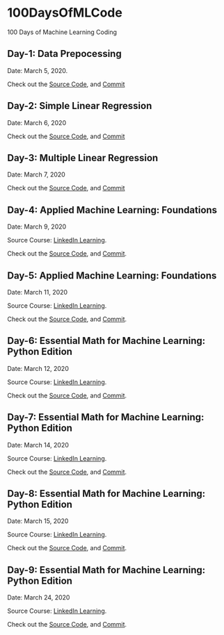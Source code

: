 # 100DaysOfMLCode

100 Days of Machine Learning Coding

## Day-1: Data Prepocessing

Date: March 5, 2020.

Check out the [Source Code](<https://github.com/moni-roy/100DaysOfMLCode/blob/master/Codes/Data Preprocessing.ipynb>), and [Commit](<https://github.com/moni-roy/100DaysOfMLCode/commit/70c579a7f253e2f66d95ebe3a65f4cdf50fa006f>)

## Day-2: Simple Linear Regression

Date: March 6, 2020

Check out the [Source Code](<https://github.com/moni-roy/100DaysOfMLCode/blob/master/Codes/Simple Linear Regression.ipynb>), and [Commit](<https://github.com/moni-roy/100DaysOfMLCode/commit/582a83a12a8be78d45cd94c44b050fdcf85c6c42>)

## Day-3: Multiple Linear Regression

Date: March 7, 2020

Check out the [Source Code](<https://github.com/moni-roy/100DaysOfMLCode/blob/master/Codes/Multiple Linear Regression.ipynb>), and [Commit](<https://github.com/moni-roy/100DaysOfMLCode/commit/efacc798b6f632b0945dc7b266f5a5d57477c435>)

## Day-4: Applied Machine Learning: Foundations

Date: March 9, 2020

Source Course: [LinkedIn Learning](https://www.linkedin.com/learning/applied-machine-learning-foundations).

Check out the [Source Code](<https://github.com/moni-roy/100DaysOfMLCode/tree/master/Codes/Applied%20Machine%20Learning:%20Foundations>), and [Commit](<https://github.com/moni-roy/100DaysOfMLCode/commit/39341bd7f99d1df00be62b4b4222b463700338f2>).

## Day-5: Applied Machine Learning: Foundations

Date: March 11, 2020

Source Course: [LinkedIn Learning](https://www.linkedin.com/learning/applied-machine-learning-foundations).

Check out the [Source Code](<https://github.com/moni-roy/100DaysOfMLCode/tree/master/Codes/Applied%20Machine%20Learning:%20Foundations>), and [Commit](<https://github.com/moni-roy/100DaysOfMLCode/commit/1fe0d068d29a3ea2eccc1618d03f408f2f83e33b>).

## Day-6: Essential Math for Machine Learning: Python Edition

Date: March 12, 2020

Source Course: [LinkedIn Learning](https://www.linkedin.com/learning/essential-math-for-machine-learning-python-edition).

Check out the [Source Code](<https://github.com/moni-roy/100DaysOfMLCode/tree/master/Codes/Essential%20Math%20for%20Machine%20Learning>), and [Commit](<https://github.com/moni-roy/100DaysOfMLCode/commit/47db338ba271fe0d90733f0916f05232213697ab>).

## Day-7: Essential Math for Machine Learning: Python Edition

Date: March 14, 2020

Source Course: [LinkedIn Learning](https://www.linkedin.com/learning/essential-math-for-machine-learning-python-edition).

Check out the [Source Code](<https://github.com/moni-roy/100DaysOfMLCode/tree/master/Codes/Essential%20Math%20for%20Machine%20Learning>), and [Commit](<https://github.com/moni-roy/100DaysOfMLCode/commit/6491521649486d060083cc2e8f07d7864f4614ed>).

## Day-8: Essential Math for Machine Learning: Python Edition

Date: March 15, 2020

Source Course: [LinkedIn Learning](https://www.linkedin.com/learning/essential-math-for-machine-learning-python-edition).

Check out the [Source Code](<https://github.com/moni-roy/100DaysOfMLCode/tree/master/Codes/Essential%20Math%20for%20Machine%20Learning>), and [Commit](<https://github.com/moni-roy/100DaysOfMLCode/commit/c0b94bdd52ebbc4cbef23cd45ed5bb2f425be916>).

## Day-9: Essential Math for Machine Learning: Python Edition

Date: March 24, 2020

Source Course: [LinkedIn Learning](https://www.linkedin.com/learning/essential-math-for-machine-learning-python-edition).

Check out the [Source Code](<https://github.com/moni-roy/100DaysOfMLCode/tree/master/Codes/Essential%20Math%20for%20Machine%20Learning>), and [Commit](<https://github.com/moni-roy/100DaysOfMLCode/commit/e8394349c07880f81c38a3647cc483a1ee23af5a>).
